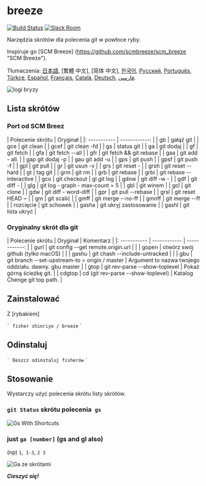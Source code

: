 [日本語]: README.jp.md
[繁體中文]: README.zh-tw.md
[简体中文]: README.zh-cn.md
[한국어]: README.ko.md
[Русский]: README.ru.md
[Português]: README.pt.md
[Türkçe]: README.tr.md
[Español]: README.es.md
[Français]: README.fr.md
[Català]: README.ca.md
[Deutsch]: README.du.md
[فارسی]: README.fa.md

# breeze

[![Build Status][travis-badge]][travis-link]
[![Slack Room][slack-badge]][slack-link]

Narzędzia skrótów dla polecenia git w powłoce ryby.

Inspiruje go [SCM Breeze] (https://github.com/scmbreeze/scm_breeze "SCM Breeze").

Tłumaczenia: [日本語], [繁體 中文], [简体 中文], [한국어], [Русский], [Português], [Türkçe], [Español], [Français], [Català], [Deutsch], [ فارسی].

<div class = "center">
<img src = "http://i.imgur.com/MEKxPSD.png" alt = "logi bryzy" />
</ div>

## Lista skrótów

### Port od SCM Breez

| Polecenie skrótu | Oryginał |
|: ----------- | ------------: |
| gb | gałąź git |
| gce | git clean |
| gcef | git clean -fd |
| gs | status git |
| ga | git dodaj |
| gf | git fetch |
| gfa | git fetch --all |
| gfr | git fetch && git rebase |
| gaa | git add - all. |
| gap git dodaj -p |
| gau git add -u |
| gps | git push |
| gpsf | git push -f |
| gpl | git pull |
| gr | git usuń -v |
| grs | git reset - |
| grsh | git reset --hard |
| gt | tag git |
| grm | git rm |
| grb | git rebase |
| grbi | git rebase --interactive |
| gco | git checkout
| gl git log |
| gdnw | git diff -w - |
| gdf | git diff - |
| glg | git log - graph - max-count = 5 |
| gbl | git winem |
| gcl | git clone |
| gdw | git diff - word-diff |
| gpr | git pull --rebase |
| grsl | git reset HEAD ~ |
| gm | git scalić |
| gmff | git merge --no-ff |
| gmnff | git merge --ff |
| rozcięcie | git schowek |
| gasha | git ukryj zastosowanie |
| gashl | git lista ukryć |

### Oryginalny skrót dla git

| Polecenie skrótu | Oryginał | Komentarz |
|: ----------- | ------------ | ------------: |
| gurl | git config --get remote.origin.url | |
| gopen | otwórz swój github (tylko macOS) | |
| gashu | git chash --include-untracked | |
| gbu | git branch --set-upstream-to = origin / <branch> master | Argument to nazwa twojego oddziału. dawny. gbu master |
| gtop | git rev-parse --show-toplevel | Pokaż górną ścieżkę git. |
| cdgtop | cd (git rev-parse --show-toplevel) | Katalog Chenge git top path. |

## Zainstalować

Z [rybakiem]

`` `
fisher shinriyo / breeze
`` `

## Odinstaluj

`` `
Deszcz odinstaluj fisherów
`` `

## Stosowanie

Wystarczy użyć polecenia skrótu listy skrótów.

### `git Status` skrótu polecenia` gs`

<div class = "center">
<img src = "http://i.imgur.com/F3NHal3.png" alt = "Gs With Shortcuts" />
</ div>

### just `ga [number]` (gs and gl also)

(np) `1`,` 1-3`, `2 3`

<div class = "center">
<img src = "http://i.imgur.com/RpspQI2.png" alt = "Ga ze skrótami" />
</ div>

[travis-link]: https://travis-ci.org/shinriyo/breeze
[travis-badge]: https://img.shields.io/travis/shinriyo/breeze.svg
[slack-link]: https://fisherman-wharf.herokuapp.com
[slack-badge]: https://fisherman-wharf.herokuapp.com/badge.svg
[rybak]: https://github.com/fisherman/fisherman

***Cieszyć się!***